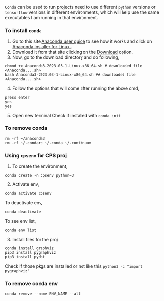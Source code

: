 `Conda` can be used to run projects need to use different `python` versions or `tensorflow` versions in different environments, which will help use the same executables I am running in that environment.

### To install `conda`
1. Go to this site [Anaconda user guide](https://docs.conda.io/projects/conda/en/stable/user-guide/install/linux.html) to see how it works and click on [Anaconda installer for Linux.](https://www.anaconda.com/download/).
2. Download it from that site clicking on the [Download](https://repo.anaconda.com/archive/Anaconda3-2023.03-1-Linux-x86_64.sh) option.
3. Now, go to the download directory and do following,
```
chmod +x Anaconda3-2023.03-1-Linux-x86_64.sh # downloaded file <Anaconda....sh>
bash Anaconda3-2023.03-1-Linux-x86_64.sh ## downloaded file <Anaconda....sh>
```
4. Follow the options that will come after running the above cmd,
```
press enter
yes
yes
```
5. Open new terminal
Check if installed with `conda init`

### To remove conda
```
rm -rf ~/anaconda3
rm -rf ~/.condarc ~/.conda ~/.continuum
```

### Using `cpsenv` for CPS proj
1. To create the environment,
```
conda create -n cpsenv python=3
```
2. Activate env,
```
conda activate cpsenv
```
To deactivate env,
```
conda deactivate
```
To see env list,
```
conda env list
```
3. Install files for the proj
```
conda install graphviz
pip3 install pygraphviz
pip3 install pydot
```
Check if those pkgs are installed or not like this `python3 -c "import pygraphviz"`

### To remove conda env
```
conda remove --name ENV_NAME --all
```
